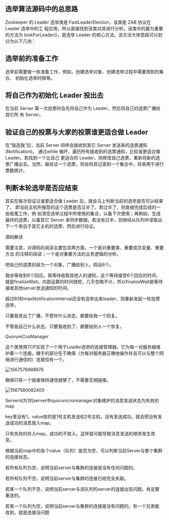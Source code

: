 ## 选举算法源码中的总思路

Zookeeper 的 Leader 选举类是 FastLeaderElection，该类是 ZAB 协议在 Leader 选举中的工 程应用，所以直接找到该类对其进行分析。该类中的最为重要的方法为 lookForLeader()，是选举 Leader 的核心方法。该方法大体思路可以划分为以下几块：



## 选举前的准备工作

选举前需要做一些准备工作，例如，创建选举对象、创建选举过程中需要用到的集合、 初始化选举时限等。





## 将自己作为初始化 Leader 投出去

在当前 Server 第一次投票时会先将自己作为 Leader，然后将自己的选票广播给其它所 有 Server。





## 验证自己的投票与大家的投票谁更适合做 Leader

在“我选我”后，当前 Server 同样会接收到其它 Server 发送来的选票通知(Notification)。 通过while 循环，遍历所有接收到的选票通知，比较谁更适合做 Leader。若找到一个比自己 更适合的 Leader，则修改自己选票，重新将新的选票广播出去。当然，每验证一个选票，则会将其记录到一个集合中，将来用于进行票数统计。





## 判断本轮选举是否应结束

其实在每次验证过谁更适合做 Leader 后，就会马上判断当前的选举是否可以结束了， 即当前主机所推荐的这个选票是否过半了。若过半了，则直接完成后续的一些收尾工作，例 如清空选举过程中所使用的集合，以备下次使用；再例如，生成最终的选票，以备其它 Server 来同步数据。若没有过半，则继续从队列中读取出下一个来自于其它主机的选票，然后进行验证。



源码解读

需要注意，对源码的阅读主要包含两方面。一个是对重要类、重要成员变量、重要方法 的注释的阅读；一个是对重要方法的业务逻辑的分析。









吧自己的选票封装为一个对象，广播给别人，假设6个。

我坐等收到6个回应。我等待收取其他人的通知，这个等待接受6个回应的时间，就是finalizeWait。内部运算的时间很短，几乎忽略不计。所以finalizeWait是等待接收其他server发送通知的时间。

超过60秒maxNotificationInterval还没有选举出来leader，则重新发起一轮投票选举。





只要我发出了广播，不管你什么状态，都要给我一个回复。

不管我自己什么状态，只要我收到了，都要给别人一个恢复。



QuorumCnxManager

这个类使用TCP实现了一个用于Leader选举的连接管理器。它为每一对服务器维护着一个连接。棘手的部分在于确保（为每对服务器正确地操作并且可以与整个网络进行通信的）连接恰有一个。



![1567578988876](E:\github\zookeeper\images\1567578988876.png)



确保只有一个链接保持通信就够了，不需要互相链接。

![1567580082400](E:\github\zookeeper\images\1567580082400.png)

Serverid为1的server中quorumcnxmanager对象维护的消息发送状态为失败的map



key里没有1，value放的是1号主机发送给2号主机，没有发送成功，就会把没有发送成功的消息放入map。

只有失败的存入map。成功的不放入。这样就可能导致消息发送的顺序发生改变。



根据当前map中的各个value（队列）是否为空，可以判断当前Server与整个集群的连接状态。

若所有队列为空，说明当前server与集群的连接是没有任何问题的。

若所有队列不空，说明当前server与集群的连接已经完全失联。

若某一个队列不空，说明当前server与该队列的server的连接出现问题。肯定要重连的。

若某一个队列为空，说明当前server与集群的连接是没有问题的。有一个兄弟能收到，就是连接没问题

















